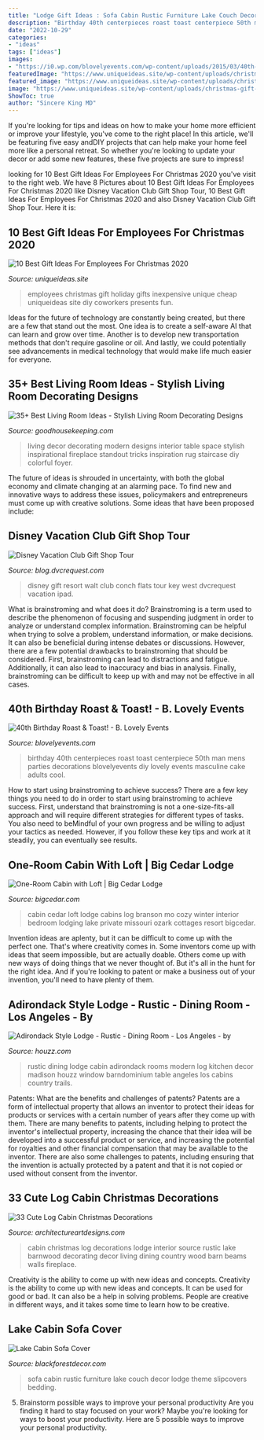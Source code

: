 ```yaml
---
title: "Lodge Gift Ideas : Sofa Cabin Rustic Furniture Lake Couch Decor Lodge Theme Slipcovers Bedding"
description: "Birthday 40th centerpieces roast toast centerpiece 50th man mens parties decorations blovelyevents diy lovely events masculine cake adults cool"
date: "2022-10-29"
categories:
- "ideas"
tags: ["ideas"]
images:
- "https://i0.wp.com/blovelyevents.com/wp-content/uploads/2015/03/40th-Birthday-Centerpieces.jpg"
featuredImage: "https://www.uniqueideas.site/wp-content/uploads/christmas-gift-ideas-for-employees-reactorread.jpg"
featured_image: "https://www.uniqueideas.site/wp-content/uploads/christmas-gift-ideas-for-employees-reactorread.jpg"
image: "https://www.uniqueideas.site/wp-content/uploads/christmas-gift-ideas-for-employees-reactorread.jpg"
ShowToc: true
author: "Sincere King MD"
---
```



If you're looking for tips and ideas on how to make your home more efficient or improve your lifestyle, you've come to the right place! In this article, we'll be featuring five easy andDIY projects that can help make your home feel more like a personal retreat. So whether you're looking to update your decor or add some new features, these five projects are sure to impress!

	

		
looking for 10 Best Gift Ideas For Employees For Christmas 2020 you've visit to the right web. We have 8 Pictures about 10 Best Gift Ideas For Employees For Christmas 2020 like Disney Vacation Club Gift Shop Tour, 10 Best Gift Ideas For Employees For Christmas 2020 and also Disney Vacation Club Gift Shop Tour. Here it is:
		
    
## 10 Best Gift Ideas For Employees For Christmas 2020

<img loading=lazy src="https://www.uniqueideas.site/wp-content/uploads/christmas-gift-ideas-for-employees-reactorread.jpg" onerror="this.onerror=null;this.src='https://tse2.mm.bing.net/th?id=OIP.Njor7ASScmdIaCgT78SaWgHaKd&amp;pid=15.1';" alt="10 Best Gift Ideas For Employees For Christmas 2020">

_Source: uniqueideas.site_

>employees christmas gift holiday gifts inexpensive unique cheap uniqueideas site diy coworkers presents fun. 

	

Ideas for the future of technology are constantly being created, but there are a few that stand out the most. One idea is to create a self-aware AI that can learn and grow over time. Another is to develop new transportation methods that don't require gasoline or oil. And lastly, we could potentially see advancements in medical technology that would make life much easier for everyone.

    
## 35+ Best Living Room Ideas - Stylish Living Room Decorating Designs

<img loading=lazy src="http://ghk.h-cdn.co/assets/15/36/hoboken-living-room-coffee-table.jpg" onerror="this.onerror=null;this.src='https://tse3.mm.bing.net/th?id=OIP.HwqxhpHEqdbCNAWORWP8mwHaKy&amp;pid=15.1';" alt="35+ Best Living Room Ideas - Stylish Living Room Decorating Designs">

_Source: goodhousekeeping.com_

>living decor decorating modern designs interior table space stylish inspirational fireplace standout tricks inspiration rug staircase diy colorful foyer. 

	

The future of ideas is shrouded in uncertainty, with both the global economy and climate changing at an alarming pace. To find new and innovative ways to address these issues, policymakers and entrepreneurs must come up with creative solutions. Some ideas that have been proposed include: 

    
## Disney Vacation Club Gift Shop Tour

<img loading=lazy src="https://blog.dvcrequest.com/wp-content/uploads/2013/02/ipad-324.jpg" onerror="this.onerror=null;this.src='https://tse4.mm.bing.net/th?id=OIP.aMSWuywzhuRCVZYBTnwQHQHaFi&amp;pid=15.1';" alt="Disney Vacation Club Gift Shop Tour">

_Source: blog.dvcrequest.com_

>disney gift resort walt club conch flats tour key west dvcrequest vacation ipad. 

	

What is brainstroming and what does it do?
Brainstroming is a term used to describe the phenomenon of focusing and suspending judgment in order to analyze or understand complex information. Brainstroming can be helpful when trying to solve a problem, understand information, or make decisions. It can also be beneficial during intense debates or discussions. However, there are a few potential drawbacks to brainstroming that should be considered. First, brainstroming can lead to distractions and fatigue. Additionally, it can also lead to inaccuracy and bias in analysis. Finally, brainstroming can be difficult to keep up with and may not be effective in all cases.

    
## 40th Birthday Roast &amp; Toast! - B. Lovely Events

<img loading=lazy src="https://i0.wp.com/blovelyevents.com/wp-content/uploads/2015/03/40th-Birthday-Centerpieces.jpg" onerror="this.onerror=null;this.src='https://tse3.mm.bing.net/th?id=OIP.VGkdd_vEPuo9d7RLU9p2wgHaG-&amp;pid=15.1';" alt="40th Birthday Roast &amp; Toast! - B. Lovely Events">

_Source: blovelyevents.com_

>birthday 40th centerpieces roast toast centerpiece 50th man mens parties decorations blovelyevents diy lovely events masculine cake adults cool. 

	

How to start using brainstroming to achieve success?
There are a few key things you need to do in order to start using brainstroming to achieve success. First, understand that brainstroming is not a one-size-fits-all approach and will require different strategies for different types of tasks. You also need to beMindful of your own progress and be willing to adjust your tactics as needed. However, if you follow these key tips and work at it steadily, you can eventually see results.

    
## One-Room Cabin With Loft | Big Cedar Lodge

<img loading=lazy src="https://bigcedar.com/wp-content/uploads/2019/03/cedar-trail-cabin-with-loft-accommodation-900x600.jpg" onerror="this.onerror=null;this.src='https://tse1.mm.bing.net/th?id=OIP.cca0uDvwCN9YFupHHO9DSAHaE8&amp;pid=15.1';" alt="One-Room Cabin with Loft | Big Cedar Lodge">

_Source: bigcedar.com_

>cabin cedar loft lodge cabins log branson mo cozy winter interior bedroom lodging lake private missouri ozark cottages resort bigcedar. 

	

Invention ideas are aplenty, but it can be difficult to come up with the perfect one. That's where creativity comes in. Some inventors come up with ideas that seem impossible, but are actually doable. Others come up with new ways of doing things that we never thought of. But it's all in the hunt for the right idea. And if you're looking to patent or make a business out of your invention, you'll need to have plenty of them.

    
## Adirondack Style Lodge - Rustic - Dining Room - Los Angeles - By

<img loading=lazy src="http://st.hzcdn.com/simgs/8671b8fb00ca49da_4-5543/rustic-dining-room.jpg" onerror="this.onerror=null;this.src='https://tse1.mm.bing.net/th?id=OIP.cavAP7F4xk7qTkK_ddhhrwHaE7&amp;pid=15.1';" alt="Adirondack Style Lodge - Rustic - Dining Room - Los Angeles - by">

_Source: houzz.com_

>rustic dining lodge cabin adirondack rooms modern log kitchen decor madison houzz window barndominium table angeles los cabins country trails. 

	

Patents: What are the benefits and challenges of patents?
Patents are a form of intellectual property that allows an inventor to protect their ideas for products or services with a certain number of years after they come up with them. There are many benefits to patents, including helping to protect the inventor's intellectual property, increasing the chance that their idea will be developed into a successful product or service, and increasing the potential for royalties and other financial compensation that may be available to the inventor. There are also some challenges to patents, including ensuring that the invention is actually protected by a patent and that it is not copied or used without consent from the inventor.

    
## 33 Cute Log Cabin Christmas Decorations

<img loading=lazy src="http://www.architectureartdesigns.com/wp-content/uploads/2013/11/1630.jpg" onerror="this.onerror=null;this.src='https://tse1.mm.bing.net/th?id=OIP.nknjSWd7csLE4eAE4vjGJgAAAA&amp;pid=15.1';" alt="33 Cute Log Cabin Christmas Decorations">

_Source: architectureartdesigns.com_

>cabin christmas log decorations lodge interior source rustic lake barnwood decorating decor living dining country wood barn beams walls fireplace. 

	

Creativity is the ability to come up with new ideas and concepts.
Creativity is the ability to come up with new ideas and concepts. It can be used for good or bad. It can also be a help in solving problems. People are creative in different ways, and it takes some time to learn how to be creative.

    
## Lake Cabin Sofa Cover

<img loading=lazy src="https://sep.yimg.com/ay/newportantiques4-shop/lake-cabin-sofa-cover-4.gif" onerror="this.onerror=null;this.src='https://tse4.mm.bing.net/th?id=OIP.CR3GoOmf1WQ1FpgOXDmmkQHaEQ&amp;pid=15.1';" alt="Lake Cabin Sofa Cover">

_Source: blackforestdecor.com_

>sofa cabin rustic furniture lake couch decor lodge theme slipcovers bedding. 

	

5. Brainstorm possible ways to improve your personal productivity
Are you finding it hard to stay focused on your work? Maybe you're looking for ways to boost your productivity. Here are 5 possible ways to improve your personal productivity.

